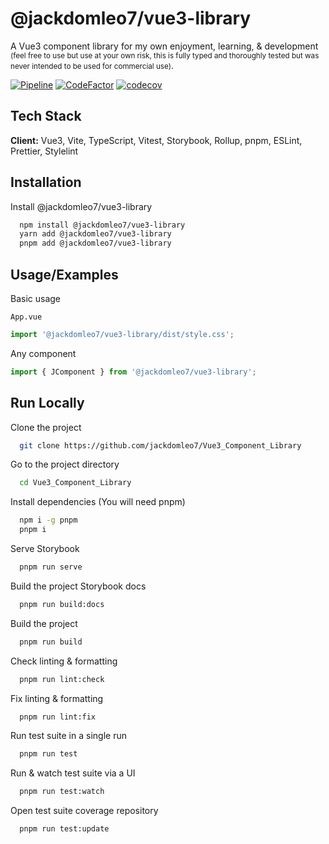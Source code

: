 # @jackdomleo7/vue3-library

A Vue3 component library for my own enjoyment, learning, & development <small>(feel free to use but use at your own risk, this is fully typed and thoroughly tested but was never intended to be used for commercial use)</small>.

[![Pipeline](https://github.com/jackdomleo7/Vue3_Component_Library/actions/workflows/pipeline.yml/badge.svg?branch=master)](https://github.com/jackdomleo7/Vue3_Component_Library/actions/workflows/pipeline.yml)
[![CodeFactor](https://www.codefactor.io/repository/github/jackdomleo7/vue3_component_library/badge)](https://www.codefactor.io/repository/github/jackdomleo7/vue3_component_library)
[![codecov](https://codecov.io/gh/jackdomleo7/Vue3_Component_Library/branch/master/graph/badge.svg?token=KG10GLDQTN)](https://codecov.io/gh/jackdomleo7/Vue3_Component_Library)

## Tech Stack

**Client:** Vue3, Vite, TypeScript, Vitest, Storybook, Rollup, pnpm, ESLint, Prettier, Stylelint

## Installation

Install @jackdomleo7/vue3-library

```bash
  npm install @jackdomleo7/vue3-library
  yarn add @jackdomleo7/vue3-library
  pnpm add @jackdomleo7/vue3-library
```

## Usage/Examples

Basic usage

`App.vue`

```typescript
import '@jackdomleo7/vue3-library/dist/style.css';
```

Any component

```typescript
import { JComponent } from '@jackdomleo7/vue3-library';
```

## Run Locally

Clone the project

```bash
  git clone https://github.com/jackdomleo7/Vue3_Component_Library
```

Go to the project directory

```bash
  cd Vue3_Component_Library
```

Install dependencies (You will need pnpm)

```bash
  npm i -g pnpm
  pnpm i
```

Serve Storybook

```bash
  pnpm run serve
```

Build the project Storybook docs

```bash
  pnpm run build:docs
```

Build the project

```bash
  pnpm run build
```

Check linting & formatting

```bash
  pnpm run lint:check
```

Fix linting & formatting

```bash
  pnpm run lint:fix
```

Run test suite in a single run

```bash
  pnpm run test
```

Run & watch test suite via a UI

```bash
  pnpm run test:watch
```

Open test suite coverage repository

```bash
  pnpm run test:update
```
